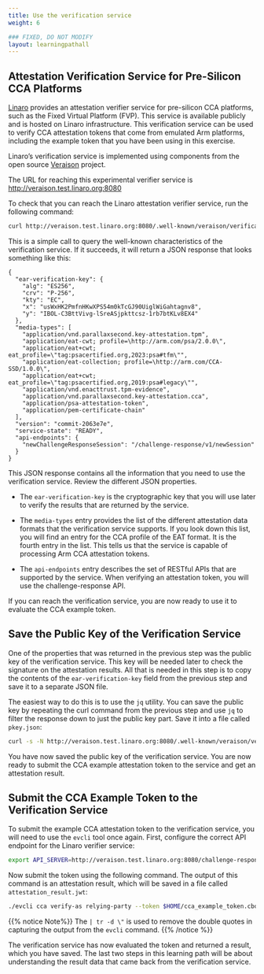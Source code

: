 ```yaml
---
title: Use the verification service
weight: 6

### FIXED, DO NOT MODIFY
layout: learningpathall
---
```


## Attestation Verification Service for Pre-Silicon CCA Platforms
[Linaro](https://www.linaro.org/) provides an attestation verifier service for pre-silicon CCA platforms, such as the Fixed Virtual Platform (FVP). This service is available publicly and is hosted on Linaro infrastructure. This verification service can be used to verify CCA attestation tokens that come from emulated Arm platforms, including the example token that you have been using in this exercise.

Linaro’s verification service is implemented using components from the open source [Veraison](https://github.com/veraison) project.

The URL for reaching this experimental verifier service is http://veraison.test.linaro.org:8080

To check that you can reach the Linaro attestation verifier service, run the following command:

```bash
curl http://veraison.test.linaro.org:8080/.well-known/veraison/verification
```

This is a simple call to query the well-known characteristics of the verification service. If it succeeds, it will return a JSON response that looks something like this:

```output
{
  "ear-verification-key": {
    "alg": "ES256",
    "crv": "P-256",
    "kty": "EC",
    "x": "usWxHK2PmfnHKwXPS54m0kTcGJ90UiglWiGahtagnv8",
    "y": "IBOL-C3BttVivg-lSreASjpkttcsz-1rb7btKLv8EX4"
  },
  "media-types": [
    "application/vnd.parallaxsecond.key-attestation.tpm",
    "application/eat-cwt; profile=\http://arm.com/psa/2.0.0\",
    "application/eat+cwt; eat_profile=\"tag:psacertified.org,2023:psa#tfm\"",
    "application/eat-collection; profile=\http://arm.com/CCA-SSD/1.0.0\",
    "application/eat+cwt; eat_profile=\"tag:psacertified.org,2019:psa#legacy\"",
    "application/vnd.enacttrust.tpm-evidence",
    "application/vnd.parallaxsecond.key-attestation.cca",
    "application/psa-attestation-token",
    "application/pem-certificate-chain"
  ],
  "version": "commit-2063e7e",
  "service-state": "READY",
  "api-endpoints": {
    "newChallengeResponseSession": "/challenge-response/v1/newSession"
  }
}
```

This JSON response contains all the information that you need to use the verification service. Review the different JSON properties.

- The `ear-verification-key` is the cryptographic key that you will use later to verify the results that are returned by the service.

- The `media-types` entry provides the list of the different attestation data formats that the verification service supports. If you look down this list, you will find an entry for the CCA profile of the EAT format. It is the fourth entry in the list. This tells us that the service is capable of processing Arm CCA attestation tokens.

- The `api-endpoints` entry describes the set of RESTful APIs that are supported by the service. When verifying an attestation token, you will use the challenge-response API.

If you can reach the verification service, you are now ready to use it to evaluate the CCA example token.

## Save the Public Key of the Verification Service

One of the properties that was returned in the previous step was the public key of the verification service. This key will be needed later to check the signature on the attestation results. All that is needed in this step is to copy the contents of the `ear-verification-key` field from the previous step and save it to a separate JSON file.

The easiest way to do this is to use the `jq` utility. 
You can save the public key by repeating the curl command from the previous step and use `jq` to filter the response down to just the public key part. Save it into a file called `pkey.json`:

```bash
curl -s -N http://veraison.test.linaro.org:8080/.well-known/veraison/verification | jq '."ear-verification-key"' > $HOME/pkey.json
```
You have now saved the public key of the verification service. You are now ready to submit the CCA example attestation token to the service and get an attestation result.

## Submit the CCA Example Token to the Verification Service
To submit the example CCA attestation token to the verification service, you will need to use the `evcli` tool once again. First, configure the correct API endpoint for the Linaro verifier service:

```bash
export API_SERVER=http://veraison.test.linaro.org:8080/challenge-response/v1/newSession
```

Now submit the token using the following command. The output of this command is an attestation result, which will be saved in a file called `attestation_result.jwt`:

```bash
./evcli cca verify-as relying-party --token $HOME/cca_example_token.cbor | tr -d \" > $HOME/attestation_result.jwt
```

{{% notice Note%}}
The `| tr -d \"` is used to remove the double quotes in capturing the output from the `evcli` command.
{{% /notice %}}

The verification service has now evaluated the token and returned a result, which you have saved.
The last two steps in this learning path will be about understanding the result data that came back from the verification service.
